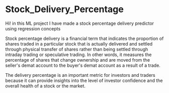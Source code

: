 # Stock_Delivery_Percentage
Hi! in this ML project I have made a stock percentage delivery predictor using regression concepts<br/>

<p>Stock percentage delivery is a financial term that indicates the proportion of shares traded in a particular
stock that is actually delivered and settled through physical transfer of shares rather than being settled 
through intraday trading or speculative trading. In other words, it measures the percentage of shares that 
change ownership and are moved from the seller's demat account to the buyer's demat account as a result of 
a trade.

The delivery percentage is an important metric for investors and traders because it can provide insights 
into the level of investor confidence and the overall health of a stock or the market.<br/>
</p>
